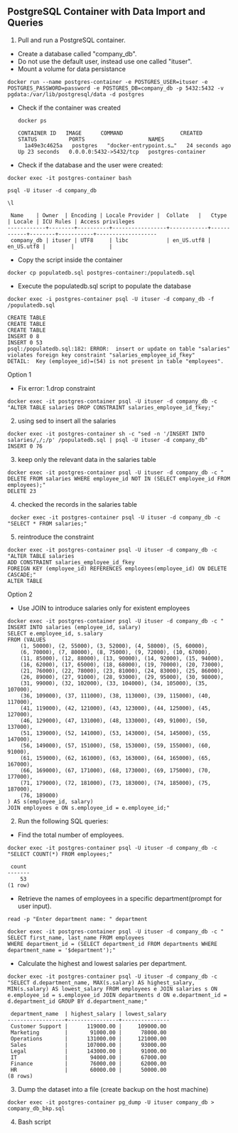 ##  PostgreSQL Container with Data Import and Queries

  1. Pull and run a PostgreSQL container.
- Create a database called "company_db".
- Do not use the default user, instead use one called "ituser".
- Mount a volume for data persistance
  
```
docker run --name postgres-container -e POSTGRES_USER=ituser -e POSTGRES_PASSWORD=password -e POSTGRES_DB=company_db -p 5432:5432 -v pgdata:/var/lib/postgresql/data -d postgres
```

- Check if the container was created
  
  ```
  docker ps

  CONTAINER ID   IMAGE      COMMAND                  CREATED          STATUS          PORTS                    NAMES
    1a49e3c4625a   postgres   "docker-entrypoint.s…"   24 seconds ago   Up 23 seconds   0.0.0.0:5432->5432/tcp   postgres-container   
  ```
- Check if the database and the user were created:

```
docker exec -it postgres-container bash

psql -U ituser -d company_db

\l

 Name    | Owner  | Encoding | Locale Provider |  Collate   |   Ctype    | Locale | ICU Rules | Access privileges 
------------+--------+----------+-----------------+------------+------------+--------+-----------+-------------------
 company_db | ituser | UTF8     | libc            | en_US.utf8 | en_US.utf8 |        |           | 
```
- Copy the script inside the container

```
docker cp populatedb.sql postgres-container:/populatedb.sql
```

- Execute the populatedb.sql script to populate the database

```
docker exec -i postgres-container psql -U ituser -d company_db -f /populatedb.sql

CREATE TABLE
CREATE TABLE
CREATE TABLE
INSERT 0 8
INSERT 0 53
psql:/populatedb.sql:182: ERROR:  insert or update on table "salaries" violates foreign key constraint "salaries_employee_id_fkey"
DETAIL:  Key (employee_id)=(54) is not present in table "employees".
```
Option 1

- Fix error:
 1.drop constraint
 ```
 docker exec -it postgres-container psql -U ituser -d company_db -c "ALTER TABLE salaries DROP CONSTRAINT salaries_employee_id_fkey;" 
 ```
 2. using sed to insert all the salaries
 ```
 docker exec -it postgres-container sh -c "sed -n '/INSERT INTO salaries/,/;/p' /populatedb.sql | psql -U ituser -d company_db"          
INSERT 0 76
```
3. keep only the relevant data in the salaries table
```
docker exec -it postgres-container psql -U ituser -d company_db -c "
DELETE FROM salaries WHERE employee_id NOT IN (SELECT employee_id FROM employees);"
DELETE 23
```
4. checked the records in the salaries table
```
 docker exec -it postgres-container psql -U ituser -d company_db -c "SELECT * FROM salaries;"          
 ```
5. reintroduce the constraint
```
docker exec -it postgres-container psql -U ituser -d company_db -c "ALTER TABLE salaries                                                               
ADD CONSTRAINT salaries_employee_id_fkey
FOREIGN KEY (employee_id) REFERENCES employees(employee_id) ON DELETE CASCADE;"
ALTER TABLE
```

Option 2

- Use JOIN to introduce salaries only for existent employees
```
docker exec -it postgres-container psql -U ituser -d company_db -c "
INSERT INTO salaries (employee_id, salary)
SELECT e.employee_id, s.salary
FROM (VALUES
    (1, 50000), (2, 55000), (3, 52000), (4, 58000), (5, 60000),
    (6, 70000), (7, 80000), (8, 75000), (9, 72000), (10, 67000),
    (11, 85000), (12, 88000), (13, 90000), (14, 92000), (15, 94000),
    (16, 62000), (17, 65000), (18, 68000), (19, 70000), (20, 73000),
    (21, 76000), (22, 78000), (23, 81000), (24, 83000), (25, 86000),
    (26, 89000), (27, 91000), (28, 93000), (29, 95000), (30, 98000),
    (31, 99000), (32, 102000), (33, 104000), (34, 105000), (35, 107000),
    (36, 109000), (37, 111000), (38, 113000), (39, 115000), (40, 117000),
    (41, 119000), (42, 121000), (43, 123000), (44, 125000), (45, 127000),
    (46, 129000), (47, 131000), (48, 133000), (49, 91000), (50, 137000),
    (51, 139000), (52, 141000), (53, 143000), (54, 145000), (55, 147000),
    (56, 149000), (57, 151000), (58, 153000), (59, 155000), (60, 91000),
    (61, 159000), (62, 161000), (63, 163000), (64, 165000), (65, 167000),
    (66, 169000), (67, 171000), (68, 173000), (69, 175000), (70, 177000),
    (71, 179000), (72, 181000), (73, 183000), (74, 185000), (75, 187000),
    (76, 189000)
) AS s(employee_id, salary)
JOIN employees e ON s.employee_id = e.employee_id;"
```

2. Run the following SQL queries:
- Find the total number of employees.
```
docker exec -it postgres-container psql -U ituser -d company_db -c "SELECT COUNT(*) FROM employees;"

 count 
-------
    53
(1 row)
```
- Retrieve the names of employees in a specific department(prompt for user input).
```
read -p "Enter department name: " department

docker exec -it postgres-container psql -U ituser -d company_db -c "
SELECT first_name, last_name FROM employees 
WHERE department_id = (SELECT department_id FROM departments WHERE department_name = '$department');"

```

- Calculate the highest and lowest salaries per department.
```
docker exec -it postgres-container psql -U ituser -d company_db -c "SELECT d.department_name, MAX(s.salary) AS highest_salary, MIN(s.salary) AS lowest_salary FROM employees e JOIN salaries s ON e.employee_id = s.employee_id JOIN departments d ON e.department_id = d.department_id GROUP BY d.department_name;"

 department_name  | highest_salary | lowest_salary 
------------------+----------------+---------------
 Customer Support |      119000.00 |     109000.00
 Marketing        |       91000.00 |      78000.00
 Operations       |      131000.00 |     121000.00
 Sales            |      107000.00 |      93000.00
 Legal            |      143000.00 |      91000.00
 IT               |       94000.00 |      67000.00
 Finance          |       76000.00 |      62000.00
 HR               |       60000.00 |      50000.00
(8 rows)
```

3. Dump the dataset into a file (create backup on the host machine)
```
docker exec -it postgres-container pg_dump -U ituser company_db > company_db_bkp.sql   
```

4. Bash script